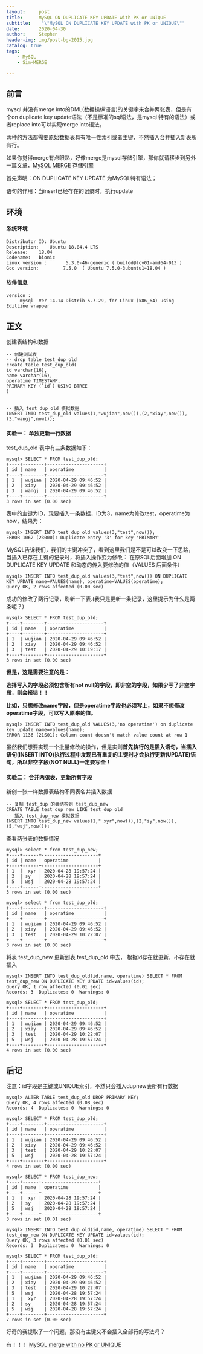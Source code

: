 ```yaml
---
layout:     post
title:      MySQL ON DUPLICATE KEY UPDATE with PK or UNIQUE
subtitle:    "\"MySQL ON DUPLICATE KEY UPDATE with PK or UNIQUE\""
date:       2020-04-30
author:     Stephen
header-img: img/post-bg-2015.jpg
catalog: true
tags:
    - MySQL
    - Sim-MERGE

---
```

## 前言
mysql 并没有merge into的DML(数据操纵语言)的关键字来合并两张表，但是有个on duplicate key update语法（不是标准的sql语法，是mysql 特有的语法）或者replace into可以实现merge into语法。

两种的方法都需要原始数据表具有唯一性索引或者主键，不然插入合并插入新表所有行。

如果你觉得merge有点眼熟，好像merge是mysql存储引擎，那你就请移步到另外一篇文章，[MySQL MERGE 存储引擎](https://www.cnblogs.com/hjw-zq/p/9804001.html)

首先声明：ON DUPLICATE KEY UPDATE 为MySQL特有语法；

语句的作用：当insert已经存在的记录时，执行update

## 环境
#### 系统环境
```text
Distributor ID:	Ubuntu
Description:	Ubuntu 18.04.4 LTS
Release:	18.04
Codename:	bionic
Linux version :       5.3.0-46-generic ( buildd@lcy01-amd64-013 ) 
Gcc version:         7.5.0  ( Ubuntu 7.5.0-3ubuntu1~18.04 )
```
#### 软件信息
```text
version : 	
     mysql  Ver 14.14 Distrib 5.7.29, for Linux (x86_64) using  EditLine wrapper
```

## 正文
创建表结构和数据
```mysql
-- 创建测试表
-- drop table test_dup_old
create table test_dup_old(
id varchar(16),
name varchar(16),
operatime TIMESTAMP,
PRIMARY KEY (`id`) USING BTREE
)


-- 插入 test_dup_old 模拟数据
INSERT INTO test_dup_old values(1,"wujian",now()),(2,"xiay",now()),(3,"wangj",now());
```

#### 实验一： 单独更新一行数据
test_dup_old 表中有三条数据如下：
```mysql
mysql> SELECT * FROM test_dup_old;
+----+--------+---------------------+
| id | name   | operatime           |
+----+--------+---------------------+
| 1  | wujian | 2020-04-29 09:46:52 |
| 2  | xiay   | 2020-04-29 09:46:52 |
| 3  | wangj  | 2020-04-29 09:46:52 |
+----+--------+---------------------+
3 rows in set (0.00 sec)
```

表中的主键为ID，现要插入一条数据，ID为3，name为修改test，operatime为now，结果为：
```mysql
mysql> INSERT INTO test_dup_old values(3,"test",now());
ERROR 1062 (23000): Duplicate entry '3' for key 'PRIMARY'
```
MySQL告诉我们，我们的主键冲突了，看到这里我们是不是可以改变一下思路，当插入已存在主键的记录时，将插入操作变为修改：
在原SQL后面增加 ON DUPLICATE KEY UPDATE 和动态的传入要修改的值（VALUES 后面条件）
```mysql
mysql> INSERT INTO test_dup_old values(3,"test",now()) ON DUPLICATE KEY UPDATE name=VALUES(name), operatime=VALUES(operatime);
Query OK, 2 rows affected (0.00 sec)
```
成功的修改了两行记录，刷新一下表.(我只是更新一条记录，这里提示为什么是两条呢？)
```mysql
mysql> SELECT * FROM test_dup_old;
+----+--------+---------------------+
| id | name   | operatime           |
+----+--------+---------------------+
| 1  | wujian | 2020-04-29 09:46:52 |
| 2  | xiay   | 2020-04-29 09:46:52 |
| 3  | test   | 2020-04-29 10:19:17 |
+----+--------+---------------------+
3 rows in set (0.00 sec)
```
**但是，这是需要注意的是：**

**选择写入的字段必须包含所有not null的字段，即非空的字段，如果少写了非空字段，则会报错！！**

**比如，只想修改name字段，但是operatime字段也必须写上，如果不想修改operatime字段，可以写入原来的值。**

```mysql 
mysql> INSERT INTO test_dup_old VALUES(3,'no operatime') on duplicate key update name=values(name);
ERROR 1136 (21S01): Column count doesn't match value count at row 1
```
虽然我们想要实现一个批量修改的操作，但是实则**首先执行的是插入语句，当插入语句(INSERT INTO)执行过程中发现已有重复的主键时才会执行更新(UPDATE)语句，所以非空字段(NOT NULL)一定要写全！**



#### 实验二： 合并两张表，更新所有字段
新创一张一样数据表结构不同表名并插入数据
```mysql
-- 复制 test_dup 的表结构到 test_dup_new
CREATE TABLE test_dup_new LIKE test_dup_old
-- 插入 test_dup_new 模拟数据
INSERT INTO test_dup_new values(1," xyr",now()),(2,"sy",now()),(5,"wsj",now());
```
查看两张表的数据情况
```
mysql> select * from test_dup_new;
+----+------+---------------------+
| id | name | operatime           |
+----+------+---------------------+
| 1  |  xyr | 2020-04-28 19:57:24 |
| 2  | sy   | 2020-04-28 19:57:24 |
| 5  | wsj  | 2020-04-28 19:57:24 |
+----+------+---------------------+
3 rows in set (0.00 sec)

mysql> select * from test_dup_old;
+----+--------+---------------------+
| id | name   | operatime           |
+----+--------+---------------------+
| 1  | wujian | 2020-04-29 09:46:52 |
| 2  | xiay   | 2020-04-29 09:46:52 |
| 3  | test   | 2020-04-29 10:22:07 |
+----+--------+---------------------+
3 rows in set (0.00 sec)

```
将表 test_dup_new 更新到表 test_dup_old 中去， 根据id存在就更新，不存在就插入
```mysql
mysql> INSERT INTO test_dup_old(id,name, operatime) SELECT * FROM test_dup_new ON DUPLICATE KEY UPDATE id=values(id);
Query OK, 1 row affected (0.01 sec)
Records: 3  Duplicates: 0  Warnings: 0

mysql> SELECT * FROM test_dup_old;
+----+--------+---------------------+
| id | name   | operatime           |
+----+--------+---------------------+
| 1  | wujian | 2020-04-29 09:46:52 |
| 2  | xiay   | 2020-04-29 09:46:52 |
| 3  | test   | 2020-04-29 10:22:07 |
| 5  | wsj    | 2020-04-28 19:57:24 |
+----+--------+---------------------+
4 rows in set (0.00 sec)
```

## 后记
注意：id字段是主键或UNIQUE索引，不然只会插入dupnew表所有行数据
```mysql
mysql> ALTER TABLE test_dup_old DROP PRIMARY KEY;
Query OK, 4 rows affected (0.08 sec)
Records: 4  Duplicates: 0  Warnings: 0

mysql> SELECT * FROM test_dup_old;
+----+--------+---------------------+
| id | name   | operatime           |
+----+--------+---------------------+
| 1  | wujian | 2020-04-29 09:46:52 |
| 2  | xiay   | 2020-04-29 09:46:52 |
| 3  | test   | 2020-04-29 10:22:07 |
| 5  | wsj    | 2020-04-28 19:57:24 |
+----+--------+---------------------+
4 rows in set (0.00 sec)

mysql> SELECT * FROM test_dup_new;
+----+------+---------------------+
| id | name | operatime           |
+----+------+---------------------+
| 1  |  xyr | 2020-04-28 19:57:24 |
| 2  | sy   | 2020-04-28 19:57:24 |
| 5  | wsj  | 2020-04-28 19:57:24 |
+----+------+---------------------+
3 rows in set (0.01 sec)

mysql> INSERT INTO test_dup_old(id,name, operatime) SELECT * FROM test_dup_new ON DUPLICATE KEY UPDATE id=values(id);
Query OK, 3 rows affected (0.01 sec)
Records: 3  Duplicates: 0  Warnings: 0

mysql> SELECT * FROM test_dup_old;                                        +----+--------+---------------------+
| id | name   | operatime           |
+----+--------+---------------------+
| 1  | wujian | 2020-04-29 09:46:52 |
| 2  | xiay   | 2020-04-29 09:46:52 |
| 3  | test   | 2020-04-29 10:22:07 |
| 5  | wsj    | 2020-04-28 19:57:24 |
| 1  |  xyr   | 2020-04-28 19:57:24 |
| 2  | sy     | 2020-04-28 19:57:24 |
| 5  | wsj    | 2020-04-28 19:57:24 |
+----+--------+---------------------+
7 rows in set (0.00 sec)
```

好奇的我提取了一个问题，那没有主键又不会插入全部行的写法吗？

有！！！
[MySQL merge with no PK or UNIQUE]()


